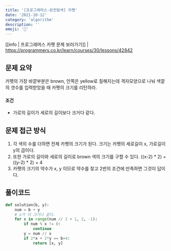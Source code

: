 ```yaml
---
title: '[프로그래머스-완전탐색] 카펫'
date: '2021-10-12'
category: 'algorithm'
description: ''
emoji: '🧞'
---
```


[[info | 프로그래머스 카펫 문제 보러가기]]
| https://programmers.co.kr/learn/courses/30/lessons/42842


## 문제 요약

카펫의 가장 바깥부분은 brown, 안쪽은 yellow로 칠해지는데 격자모양으로 나눠 색깔의 갯수를 입력받았을 때 카펫의 크기를 리턴하라.

#### 조건

- 가로의 길이가 세로의 길이보다 크거다 같다.

## 문제 접근 방식

1. 각 색의 수를 더하면 전체 카펫의 크기가 된다. 크기는 카펫의 세로길이 x, 가로길이 y의 곱이다.
2. 또한 가로의 길이와 세로의 길이로 brown 색의 크기를 구할 수 있다. ((x-2) * 2) + ((y-2) * 2) + 4
3. 카펫의 크기의 약수가 x, y 이므로 약수를 찾고 2번의 조건에 만족하면 그것이 답이다.



## 풀이코드

```python
def solution(b, y):
    num = b + y
    # x가 더 크거나 같다.
    for x in range(num // 2 + 1, 2, -1):
        if num % x != 0:
            continue
        y = num // x
        if 2*x + 2*y == b+4:
            return [x, y]
```